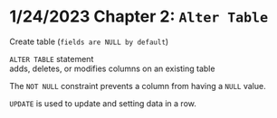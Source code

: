 # 1/24/2023 Chapter 2: `Alter Table`

Create table (`fields are NULL by default`)

`ALTER TABLE` statement  
adds, deletes, or modifies columns on an existing table

The `NOT NULL` constraint prevents a column from having a `NULL` value.

`UPDATE` is used to update and setting data in a row.